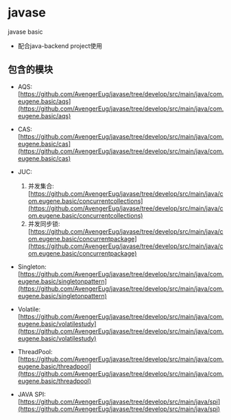 # javase
javase basic

* 配合java-backend project使用

## 包含的模块

* AQS: [https://github.com/AvengerEug/javase/tree/develop/src/main/java/com.eugene.basic/aqs](https://github.com/AvengerEug/javase/tree/develop/src/main/java/com.eugene.basic/aqs)

* CAS: [https://github.com/AvengerEug/javase/tree/develop/src/main/java/com.eugene.basic/cas](https://github.com/AvengerEug/javase/tree/develop/src/main/java/com.eugene.basic/cas)

* JUC: 
  1. 并发集合: [https://github.com/AvengerEug/javase/tree/develop/src/main/java/com.eugene.basic/concurrentcollections](https://github.com/AvengerEug/javase/tree/develop/src/main/java/com.eugene.basic/concurrentcollections)
  2. 并发同步锁: [https://github.com/AvengerEug/javase/tree/develop/src/main/java/com.eugene.basic/concurrentpackage](https://github.com/AvengerEug/javase/tree/develop/src/main/java/com.eugene.basic/concurrentpackage)

* Singleton: [https://github.com/AvengerEug/javase/tree/develop/src/main/java/com.eugene.basic/singletonpattern](https://github.com/AvengerEug/javase/tree/develop/src/main/java/com.eugene.basic/singletonpattern)

* Volatile: [https://github.com/AvengerEug/javase/tree/develop/src/main/java/com.eugene.basic/volatilestudy](https://github.com/AvengerEug/javase/tree/develop/src/main/java/com.eugene.basic/volatilestudy)

* ThreadPool: [https://github.com/AvengerEug/javase/tree/develop/src/main/java/com.eugene.basic/threadpool](https://github.com/AvengerEug/javase/tree/develop/src/main/java/com.eugene.basic/threadpool)

* JAVA SPI: [https://github.com/AvengerEug/javase/tree/develop/src/main/java/spi](https://github.com/AvengerEug/javase/tree/develop/src/main/java/spi)